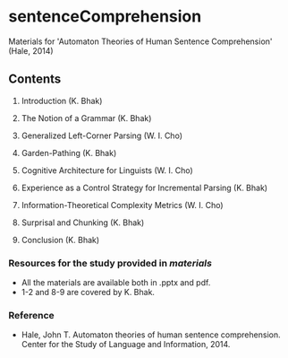 # sentenceComprehension
Materials for 'Automaton Theories of Human Sentence Comprehension' (Hale, 2014)

## Contents

1. Introduction (K. Bhak)

2. The Notion of a Grammar (K. Bhak)

3. Generalized Left-Corner Parsing (W. I. Cho)

4. Garden-Pathing (K. Bhak)

5. Cognitive Architecture for Linguists (W. I. Cho)

6. Experience as a Control Strategy for Incremental Parsing (K. Bhak)

7. Information-Theoretical Complexity Metrics (W. I. Cho)

8. Surprisal and Chunking (K. Bhak)

9. Conclusion (K. Bhak)

### Resources for the study provided in *materials*
- All the materials are available both in .pptx and pdf.
- 1-2 and 8-9 are covered by K. Bhak.

### Reference

- Hale, John T. Automaton theories of human sentence comprehension. Center for the Study of Language and Information, 2014.
